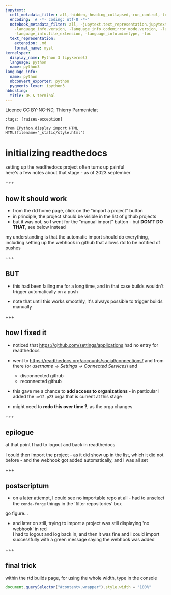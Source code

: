 ```yaml
---
jupytext:
  cell_metadata_filter: all,-hidden,-heading_collapsed,-run_control,-trusted
  encoding: '# -*- coding: utf-8 -*-'
  notebook_metadata_filter: all, -jupytext.text_representation.jupytext_version, -jupytext.text_representation.format_version,
    -language_info.version, -language_info.codemirror_mode.version, -language_info.codemirror_mode,
    -language_info.file_extension, -language_info.mimetype, -toc
  text_representation:
    extension: .md
    format_name: myst
kernelspec:
  display_name: Python 3 (ipykernel)
  language: python
  name: python3
language_info:
  name: python
  nbconvert_exporter: python
  pygments_lexer: ipython3
nbhosting:
  title: OS & terminal
---
```


Licence CC BY-NC-ND, Thierry Parmentelat

```{code-cell} ipython3
:tags: [raises-exception]

from IPython.display import HTML
HTML(filename="_static/style.html")
```

# initializing readthedocs

setting up the readthedocs project often turns up painful  
here's a few notes about that stage - as of 2023 september

+++

## how it should work

* from the rtd home page, click on the "import a project" button
* in principle, the project should be visible in the list of github projects
* but it was not, so I went for the "manual import" button - but **DON'T DO
  THAT**, see below instead

my understanding is that the automatic import should do everything, including
setting up the webhook in github that allows rtd to be notified of pushes

+++

## BUT

* this had been failing me for a long time, and in that case builds wouldn't
  trigger automatically on a push

* note that until this works smoothly, it's always possible to trigger builds
  manually

+++

## how I fixed it

* noticed that <https://github.com/settings/applications> had no entry for
  readthedocs

* went to <https://readthedocs.org/accounts/social/connections/> and from there
  (or *username* -> *Settings* -> *Connected Services*) and
  + disconnected github
  + reconnected github

* this gave me a chance to **add access to organizations** - in particular I added
  the `ue12-p23` orga that is current at this stage

* might need to **redo this over time ?**, as the orga changes

+++

## epilogue

at that point I had to logout and back in readthedocs

I could then import the project - as it did show up in the list, which it did
not before - and the webhook got added automatically, and I was all set

+++

## postscriptum

* on a later attempt, I could see no importable repo at all - had to unselect the
`conda-forge` thingy in the 'filter repositories' box

go figure...

* and later on still, trying to import a project was still displaying 'no
  webhook' in red  
  I had to logout and log back in, and then it was fine and I could import
  successfully with a green message saying the webhook was added

+++

## final trick

within the rtd builds page, for using the whole width, type in the console

```js
document.querySelector("#content>.wrapper").style.width = "100%"
```
